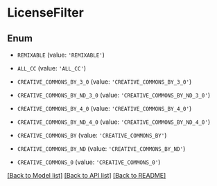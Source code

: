 # LicenseFilter


## Enum

* `REMIXABLE` (value: `'REMIXABLE'`)

* `ALL_CC` (value: `'ALL_CC'`)

* `CREATIVE_COMMONS_BY_3_0` (value: `'CREATIVE_COMMONS_BY_3_0'`)

* `CREATIVE_COMMONS_BY_ND_3_0` (value: `'CREATIVE_COMMONS_BY_ND_3_0'`)

* `CREATIVE_COMMONS_BY_4_0` (value: `'CREATIVE_COMMONS_BY_4_0'`)

* `CREATIVE_COMMONS_BY_ND_4_0` (value: `'CREATIVE_COMMONS_BY_ND_4_0'`)

* `CREATIVE_COMMONS_BY` (value: `'CREATIVE_COMMONS_BY'`)

* `CREATIVE_COMMONS_BY_ND` (value: `'CREATIVE_COMMONS_BY_ND'`)

* `CREATIVE_COMMONS_0` (value: `'CREATIVE_COMMONS_0'`)

[[Back to Model list]](../README.md#documentation-for-models) [[Back to API list]](../README.md#documentation-for-api-endpoints) [[Back to README]](../README.md)


